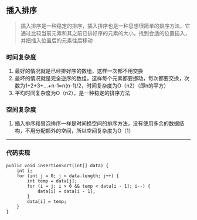 ## 插入排序

> 插入排序是一种稳定的排序，插入排序也是一种思想很简单的排序方法，它通过比较当前元素和其之前已排好序的元素的大小，找到合适的位置插入，并把插入位置后的元素往后移动

### 时间复杂度
1. 最好的情况就是已经排好序的数组，这样一次都不用交换
1. 最坏的情况就是完全逆序的数组，这样每个元素都要挪动，每次都要交换，次数为1+2+3+…+n-1=n(n-1)/2，时间复杂度为O（n2）（即n的平方）
1. 平均时间复杂度为O（n2），是一种稳定的排序方法
### 空间复杂度
1. 插入排序和冒泡排序一样是时间换空间的排序方法，没有使用多余的数据结构，不用分配额外的空间，所以空间复杂度为O（1）

--- 
### 代码实现
    public void insertionSort(int[] data) {
        int i;
        for (int j = 0; j < data.length; j++) {
            int temp = data[j];
            for (i = j; i > 0 && temp < data[i - 1]; i--) {
                data[i] = data[i - 1];
            }
            data[i] = temp;
        }
    }